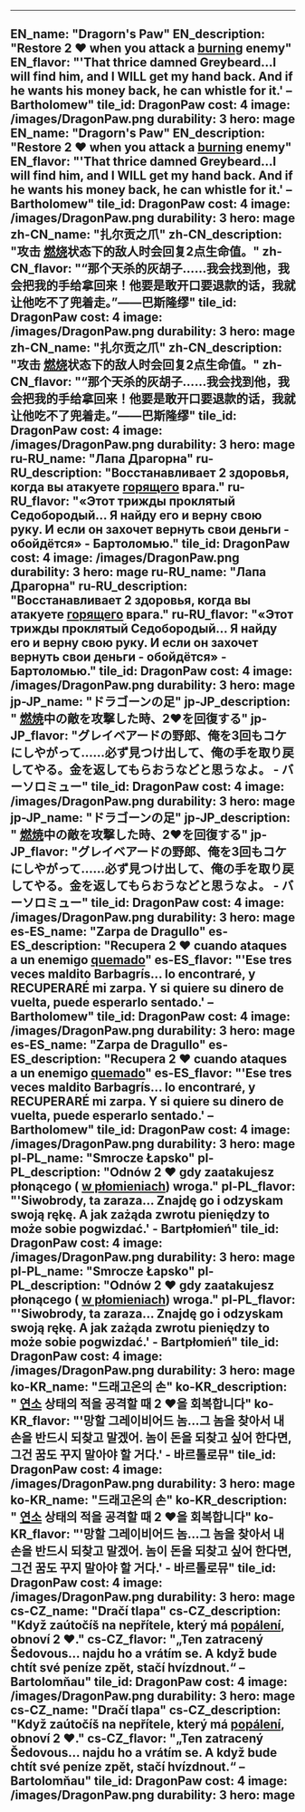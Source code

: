 ---

EN_name: "Dragorn's Paw"
EN_description: "Restore 2 ❤️ when you attack a  <u>burning</u> enemy"
EN_flavor: "'That thrice damned Greybeard...I will find him, and I WILL get my hand back. And if he wants his money back, he can whistle for it.' – Bartholomew"
tile_id: DragonPaw
cost: 4
image: /images/DragonPaw.png
durability: 3
hero: mage
EN_name: "Dragorn's Paw"
EN_description: "Restore 2 ❤️ when you attack a  <u>burning</u> enemy"
EN_flavor: "'That thrice damned Greybeard...I will find him, and I WILL get my hand back. And if he wants his money back, he can whistle for it.' – Bartholomew"
tile_id: DragonPaw
cost: 4
image: /images/DragonPaw.png
durability: 3
hero: mage
zh-CN_name: "扎尔贡之爪"
zh-CN_description: "攻击 <u>燃烧</u>状态下的敌人时会回复2点生命值。"
zh-CN_flavor: "“那个天杀的灰胡子……我会找到他，我会把我的手给拿回来！他要是敢开口要退款的话，我就让他吃不了兜着走。”——巴斯隆缪"
tile_id: DragonPaw
cost: 4
image: /images/DragonPaw.png
durability: 3
hero: mage
zh-CN_name: "扎尔贡之爪"
zh-CN_description: "攻击 <u>燃烧</u>状态下的敌人时会回复2点生命值。"
zh-CN_flavor: "“那个天杀的灰胡子……我会找到他，我会把我的手给拿回来！他要是敢开口要退款的话，我就让他吃不了兜着走。”——巴斯隆缪"
tile_id: DragonPaw
cost: 4
image: /images/DragonPaw.png
durability: 3
hero: mage
ru-RU_name: "Лапа Драгорна"
ru-RU_description: "Восстанавливает 2 здоровья, когда вы атакуете  <u>горящего</u> врага."
ru-RU_flavor: "«Этот трижды проклятый Седобородый... Я найду его и верну свою руку. И если он захочет вернуть свои деньги - обойдётся» - Бартоломью."
tile_id: DragonPaw
cost: 4
image: /images/DragonPaw.png
durability: 3
hero: mage
ru-RU_name: "Лапа Драгорна"
ru-RU_description: "Восстанавливает 2 здоровья, когда вы атакуете  <u>горящего</u> врага."
ru-RU_flavor: "«Этот трижды проклятый Седобородый... Я найду его и верну свою руку. И если он захочет вернуть свои деньги - обойдётся» - Бартоломью."
tile_id: DragonPaw
cost: 4
image: /images/DragonPaw.png
durability: 3
hero: mage
jp-JP_name: "ドラゴーンの足"
jp-JP_description: " <u>燃焼</u>中の敵を攻撃した時、2❤️を回復する"
jp-JP_flavor: "グレイベアードの野郎、俺を3回もコケにしやがって……必ず見つけ出して、俺の手を取り戻してやる。金を返してもらおうなどと思うなよ。 - バーソロミュー"
tile_id: DragonPaw
cost: 4
image: /images/DragonPaw.png
durability: 3
hero: mage
jp-JP_name: "ドラゴーンの足"
jp-JP_description: " <u>燃焼</u>中の敵を攻撃した時、2❤️を回復する"
jp-JP_flavor: "グレイベアードの野郎、俺を3回もコケにしやがって……必ず見つけ出して、俺の手を取り戻してやる。金を返してもらおうなどと思うなよ。 - バーソロミュー"
tile_id: DragonPaw
cost: 4
image: /images/DragonPaw.png
durability: 3
hero: mage
es-ES_name: "Zarpa de Dragullo"
es-ES_description: "Recupera 2 ❤️ cuando ataques a un enemigo  <u>quemado</u>"
es-ES_flavor: "'Ese tres veces maldito Barbagrís... lo encontraré, y RECUPERARÉ mi zarpa. Y si quiere su dinero de vuelta, puede esperarlo sentado.' – Bartholomew"
tile_id: DragonPaw
cost: 4
image: /images/DragonPaw.png
durability: 3
hero: mage
es-ES_name: "Zarpa de Dragullo"
es-ES_description: "Recupera 2 ❤️ cuando ataques a un enemigo  <u>quemado</u>"
es-ES_flavor: "'Ese tres veces maldito Barbagrís... lo encontraré, y RECUPERARÉ mi zarpa. Y si quiere su dinero de vuelta, puede esperarlo sentado.' – Bartholomew"
tile_id: DragonPaw
cost: 4
image: /images/DragonPaw.png
durability: 3
hero: mage
pl-PL_name: "Smrocze Łapsko"
pl-PL_description: "Odnów 2 ❤️ gdy zaatakujesz płonącego ( <u>w płomieniach</u>) wroga."
pl-PL_flavor: "'Siwobrody, ta zaraza... Znajdę go i odzyskam swoją rękę. A jak zażąda zwrotu pieniędzy to może sobie pogwizdać.' - Bartpłomień"
tile_id: DragonPaw
cost: 4
image: /images/DragonPaw.png
durability: 3
hero: mage
pl-PL_name: "Smrocze Łapsko"
pl-PL_description: "Odnów 2 ❤️ gdy zaatakujesz płonącego ( <u>w płomieniach</u>) wroga."
pl-PL_flavor: "'Siwobrody, ta zaraza... Znajdę go i odzyskam swoją rękę. A jak zażąda zwrotu pieniędzy to może sobie pogwizdać.' - Bartpłomień"
tile_id: DragonPaw
cost: 4
image: /images/DragonPaw.png
durability: 3
hero: mage
ko-KR_name: "드래고온의 손"
ko-KR_description: " <u>연소</u> 상태의 적을 공격할 때 2 ❤️을 회복합니다"
ko-KR_flavor: "'망할 그레이비어드 놈...그 놈을 찾아서 내 손을 반드시 되찾고 말겠어. 놈이 돈을 되찾고 싶어 한다면, 그건 꿈도 꾸지 말아야 할 거다.' - 바르톨로뮤"
tile_id: DragonPaw
cost: 4
image: /images/DragonPaw.png
durability: 3
hero: mage
ko-KR_name: "드래고온의 손"
ko-KR_description: " <u>연소</u> 상태의 적을 공격할 때 2 ❤️을 회복합니다"
ko-KR_flavor: "'망할 그레이비어드 놈...그 놈을 찾아서 내 손을 반드시 되찾고 말겠어. 놈이 돈을 되찾고 싶어 한다면, 그건 꿈도 꾸지 말아야 할 거다.' - 바르톨로뮤"
tile_id: DragonPaw
cost: 4
image: /images/DragonPaw.png
durability: 3
hero: mage
cs-CZ_name: "Dračí tlapa"
cs-CZ_description: "Když zaútočíš na nepřítele, který má  <u>popálení</u>, obnoví 2 ❤️."
cs-CZ_flavor: "„Ten zatracený Šedovous... najdu ho a vrátím se. A když bude chtít své peníze zpět, stačí hvízdnout.“ – Bartolomňau"
tile_id: DragonPaw
cost: 4
image: /images/DragonPaw.png
durability: 3
hero: mage
cs-CZ_name: "Dračí tlapa"
cs-CZ_description: "Když zaútočíš na nepřítele, který má  <u>popálení</u>, obnoví 2 ❤️."
cs-CZ_flavor: "„Ten zatracený Šedovous... najdu ho a vrátím se. A když bude chtít své peníze zpět, stačí hvízdnout.“ – Bartolomňau"
tile_id: DragonPaw
cost: 4
image: /images/DragonPaw.png
durability: 3
hero: mage
---